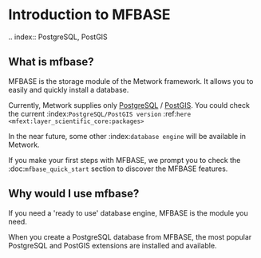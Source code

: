 # Introduction to MFBASE

.. index:: PostgreSQL, PostGIS
## What is mfbase?

MFBASE is the storage module of the Metwork framework. It allows you to easily and quickly install a database.

Currently, Metwork supplies only [PostgreSQL](http://postgresql.org/) / [PostGIS](http://postgis.refractions.net/). You could check the current :index:`PostgreSQL/PostGIS version` :ref:`here <mfext:layer_scientific_core:packages>`

In the near future, some other :index:`database engine` will be available in Metwork.

If you make your first steps with MFBASE, we prompt you to check the :doc:`mfbase_quick_start` section to discover the MFBASE features.

## Why would I use mfbase?

If you need a 'ready to use' database engine, MFBASE is the module you need.

When you create a PostgreSQL database from MFBASE, the most popular PostgreSQL and PostGIS extensions are installed and available.
